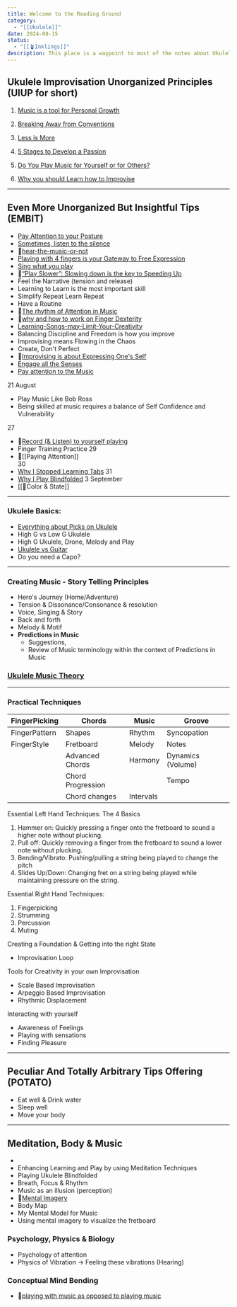 ```yaml
---
title: Welcome to the Reading Ground
category:
  - "[[Ukulele]]"
date: 2024-08-15
status:
  - "[[🪴Inklings]]"
description: This place is a waypoint to most of the notes about Ukulele. I’ll organize later, writing is a long process that requires lots of thinking, editing, reviewing & publishing.
---
```

## Ukulele Improvisation Unorganized Principles (UIUP for short)

1. [Music is a tool for Personal Growth](/notes/Music-is-a-tool-for-Personal-Growth)

2. [Breaking Away from Conventions](/notes/Breaking-Away-From-Conventions)

3. [Less is More](/notes/less-is-more)

4. [5 Stages to Develop a Passion](/notes/5-stages-to-develop-a-passion)

5. [Do You Play Music for Yourself or for Others?](/notes/Do-You-Play-Music-for-Yourself-or-for-Others)

6. [Why you should Learn how to Improvise](/notes/why-you-should-learn-how-to-improvise)

---

## Even More Unorganized But Insightful Tips (EMBIT)

 
- [Pay Attention to your Posture](/notes/posture)
- [Sometimes, listen to the silence](/notes/listen-to-the-silence)
- 📝[hear-the-music-or-not](/notes/hear-the-music-or-not)
- [Playing with 4 fingers is your Gateway to Free Expression](/notes/playing-with-4-fingers-is-your-gateway-to-free-expression)
- [Sing what you play](/notes/sing-what-you-hear) 
- 📝[“Play Slower”: Slowing down is the key to Speeding Up](/notes/play-slower)
- Feel the Narrative (tension and release)
- Learning to Learn is the most important skill 
- Simplify Repeat Learn Repeat 
- Have a Routine
- 📝[The rhythm of Attention in Music](/notes/attention-in-music)
- 📝[why and how to work on Finger Dexterity]()
- [Learning-Songs-may-Limit-Your-Creativity](/notes/Why-Learning-Songs-may-Limit-Your-Creativity)
- Balancing Discipline and Freedom is how you improve 
- Improvising means Flowing in the Chaos
- Create, Don't Perfect
- 📝[Improvising is about Expressing One's Self](/notes/Improvising-is-about-Expressing-One-s-Self)
- [Engage all the Senses](/notes/engage-all-the-senses)
- [Pay attention to the Music](/notes/Pay-attention-to-the-music)


21 August
- Play Music Like Bob Ross
- Being skilled at music requires a balance of Self Confidence and Vulnerability

27
- 📝[Record (& Listen) to yourself playing](📝record-yourself-playing.md)
- Finger Training Practice
29
- 📝[[Paying Attention]]  
30
- [Why I Stopped Learning Tabs](/notes/why-i-stopped-learning-tabs)
31
- [Why I Play Blindfolded](/notes/why-i-play-blindfolded)
3 September
-  [[📝Color & State]]


---

### Ukulele Basics:
- [Everything about Picks on Ukulele](/notes/pick)
- High G vs Low G Ukulele
- High G Ukulele, Drone, Melody and Play 
- [Ukulele vs Guitar](/notes/ukulelevsguitar)
- Do you need a Capo?

---

### Creating Music - Story Telling Principles
- Hero's Journey (Home/Adventure)
- Tension & Dissonance/Consonance & resolution
- Voice, Singing & Story
- Back and forth
- Melody & Motif
- **Predictions in Music** 
	- Suggestions,
	- Review of Music terminology within the context of Predictions in Music


### [Ukulele Music Theory](/notes/moc-music-theory)



---

### Practical Techniques

| FingerPicking | Chords            | Music     | Groove            |
| ------------- | ----------------- | --------- | ----------------- |
| FingerPattern | Shapes            | Rhythm    | Syncopation       |
| FingerStyle   | Fretboard         | Melody    | Notes             |
|               | Advanced Chords   | Harmony   | Dynamics (Volume) |
|               | Chord Progression |           | Tempo             |
|               | Chord changes     | Intervals |                   |

Essential Left Hand Techniques:
The 4 Basics
1. Hammer on: Quickly pressing a finger onto the fretboard to sound a higher note without plucking.
2. Pull off: Quickly removing a finger from the fretboard to sound a lower note without plucking.
3. Bending/Vibrato: Pushing/pulling a string being played to change the pitch
4. Slides Up/Down: Changing fret on a string being played  while maintaining pressure on the string.


Essential Right Hand Techniques:
1. Fingerpicking
2. Strumming
3. Percussion
4. Muting

Creating a Foundation & Getting into the right State
- Improvisation Loop

Tools for Creativity in your own Improvisation
- Scale Based Improvisation
- Arpeggio Based Improvisation
- Rhythmic Displacement

Interacting with yourself
- Awareness of Feelings
- Playing with sensations
- Finding Pleasure




---
## Peculiar And Totally Arbitrary Tips Offering (POTATO)

- Eat well & Drink water
- Sleep well
- Move your body 

---
## Meditation, Body & Music
- 
- Enhancing Learning and Play by using Meditation Techniques
- Playing Ukulele Blindfolded
- Breath, Focus & Rhythm
- Music as an illusion (perception)
- 📝[Mental Imagery](mental-imagery)
- Body Map
- My Mental Model for Music
- Using mental imagery to visualize the fretboard
### Psychology, Physics & Biology
- Psychology of attention
- Physics of Vibration -> Feeling these vibrations (Hearing) 

### Conceptual Mind Bending
- 📝[playing with music as opposed to playing music](/notes/playingwithmusic)